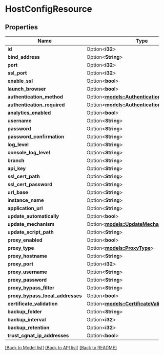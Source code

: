 # HostConfigResource

## Properties

Name | Type | Description | Notes
------------ | ------------- | ------------- | -------------
**id** | Option<**i32**> |  | [optional]
**bind_address** | Option<**String**> |  | [optional]
**port** | Option<**i32**> |  | [optional]
**ssl_port** | Option<**i32**> |  | [optional]
**enable_ssl** | Option<**bool**> |  | [optional]
**launch_browser** | Option<**bool**> |  | [optional]
**authentication_method** | Option<[**models::AuthenticationType**](AuthenticationType.md)> |  | [optional]
**authentication_required** | Option<[**models::AuthenticationRequiredType**](AuthenticationRequiredType.md)> |  | [optional]
**analytics_enabled** | Option<**bool**> |  | [optional]
**username** | Option<**String**> |  | [optional]
**password** | Option<**String**> |  | [optional]
**password_confirmation** | Option<**String**> |  | [optional]
**log_level** | Option<**String**> |  | [optional]
**console_log_level** | Option<**String**> |  | [optional]
**branch** | Option<**String**> |  | [optional]
**api_key** | Option<**String**> |  | [optional]
**ssl_cert_path** | Option<**String**> |  | [optional]
**ssl_cert_password** | Option<**String**> |  | [optional]
**url_base** | Option<**String**> |  | [optional]
**instance_name** | Option<**String**> |  | [optional]
**application_url** | Option<**String**> |  | [optional]
**update_automatically** | Option<**bool**> |  | [optional]
**update_mechanism** | Option<[**models::UpdateMechanism**](UpdateMechanism.md)> |  | [optional]
**update_script_path** | Option<**String**> |  | [optional]
**proxy_enabled** | Option<**bool**> |  | [optional]
**proxy_type** | Option<[**models::ProxyType**](ProxyType.md)> |  | [optional]
**proxy_hostname** | Option<**String**> |  | [optional]
**proxy_port** | Option<**i32**> |  | [optional]
**proxy_username** | Option<**String**> |  | [optional]
**proxy_password** | Option<**String**> |  | [optional]
**proxy_bypass_filter** | Option<**String**> |  | [optional]
**proxy_bypass_local_addresses** | Option<**bool**> |  | [optional]
**certificate_validation** | Option<[**models::CertificateValidationType**](CertificateValidationType.md)> |  | [optional]
**backup_folder** | Option<**String**> |  | [optional]
**backup_interval** | Option<**i32**> |  | [optional]
**backup_retention** | Option<**i32**> |  | [optional]
**trust_cgnat_ip_addresses** | Option<**bool**> |  | [optional]

[[Back to Model list]](../README.md#documentation-for-models) [[Back to API list]](../README.md#documentation-for-api-endpoints) [[Back to README]](../README.md)



